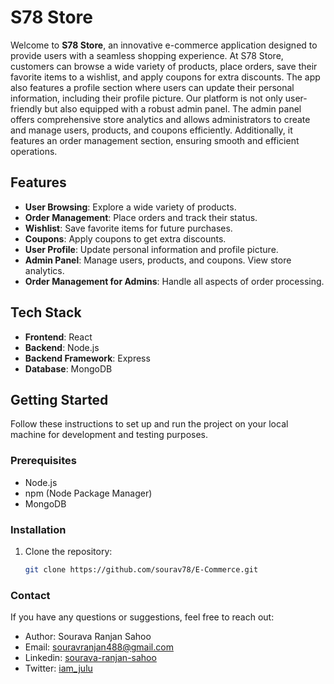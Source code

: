 # S78 Store

Welcome to **S78 Store**, an innovative e-commerce application designed to provide users with a seamless shopping experience. At S78 Store, customers can browse a wide variety of products, place orders, save their favorite items to a wishlist, and apply coupons for extra discounts. The app also features a profile section where users can update their personal information, including their profile picture. Our platform is not only user-friendly but also equipped with a robust admin panel. The admin panel offers comprehensive store analytics and allows administrators to create and manage users, products, and coupons efficiently. Additionally, it features an order management section, ensuring smooth and efficient operations.

## Features

- **User Browsing**: Explore a wide variety of products.
- **Order Management**: Place orders and track their status.
- **Wishlist**: Save favorite items for future purchases.
- **Coupons**: Apply coupons to get extra discounts.
- **User Profile**: Update personal information and profile picture.
- **Admin Panel**: Manage users, products, and coupons. View store analytics.
- **Order Management for Admins**: Handle all aspects of order processing.

## Tech Stack

- **Frontend**: React
- **Backend**: Node.js
- **Backend Framework**: Express
- **Database**: MongoDB

## Getting Started

Follow these instructions to set up and run the project on your local machine for development and testing purposes.

### Prerequisites

- Node.js
- npm (Node Package Manager)
- MongoDB

### Installation

1. Clone the repository:

   ```bash
   git clone https://github.com/sourav78/E-Commerce.git
   ```

### Contact
If you have any questions or suggestions, feel free to reach out:
- Author: Sourava Ranjan Sahoo
- Email: souravranjan488@gmail.com
- Linkedin: [sourava-ranjan-sahoo](https://www.linkedin.com/in/sourava-ranjan-sahoo-583066246)
- Twitter: [iam_julu](https://x.com/iam_julu)

